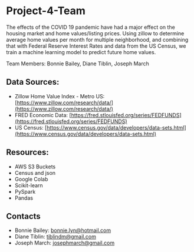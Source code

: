 # Project-4-Team
The effects of the COVID 19 pandemic have had a major effect on the housing market and home values/listing prices. Using zillow to determine average home values per month for multiple neighborhood, and combining that with Federal Reserve Interest Rates and data from the US Census, we train a machine learning model to predict future home values.

Team Members: Bonnie Bailey, Diane Tiblin, Joseph March

## Data Sources:
- Zillow Home Value Index - Metro US: [https://www.zillow.com/research/data/](https://www.zillow.com/research/data/)
- FRED Economic Data: [https://fred.stlouisfed.org/series/FEDFUNDS](https://fred.stlouisfed.org/series/FEDFUNDS)
- US Census: [https://www.census.gov/data/developers/data-sets.html](https://www.census.gov/data/developers/data-sets.html)

## Resources:
- AWS S3 Buckets
- Census and json
- Google Colab
- Scikit-learn
- PySpark
- Pandas

## Contacts
- Bonnie Bailey: bonnie.lyn@hotmail.com
- Diane Tiblin: tiblindm@gmail.com
- Joseph March: josephmarch@gmail.com